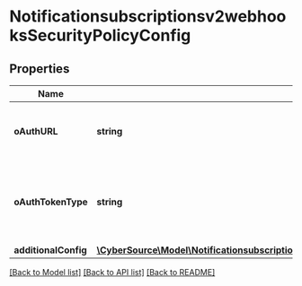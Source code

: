 # Notificationsubscriptionsv2webhooksSecurityPolicyConfig

## Properties
Name | Type | Description | Notes
------------ | ------------- | ------------- | -------------
**oAuthURL** | **string** | Client direct endpoint to the oAuth server. | [optional] 
**oAuthTokenType** | **string** | Token type for the oAuth config.  Possible values: - Bearer | [optional] 
**additionalConfig** | [**\CyberSource\Model\Notificationsubscriptionsv2webhooksSecurityPolicyConfigAdditionalConfig**](Notificationsubscriptionsv2webhooksSecurityPolicyConfigAdditionalConfig.md) |  | [optional] 

[[Back to Model list]](../README.md#documentation-for-models) [[Back to API list]](../README.md#documentation-for-api-endpoints) [[Back to README]](../README.md)



